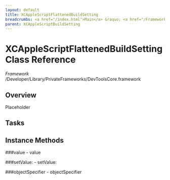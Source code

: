 ```yaml
---
layout: default
title: XCAppleScriptFlattenedBuildSetting
breadcrumbs: <a href="/index.html">Main</a> &raquo; <a href="/Frameworks.html">Framework</a> &raquo; <a href="/Frameworks/DevToolsCore.html">DevToolsCore</a> &raquo; XCAppleScriptFlattenedBuildSetting
parent: XCAppleScriptBuildSetting 
---
```

# XCAppleScriptFlattenedBuildSetting Class Reference

*Framework* /Developer/Library/PrivateFrameworks/DevToolsCore.framework

## Overview

Placeholder

## Tasks

## Instance Methods

<a name="-value"></a>
###value
    - value

<a name="-setValue:"></a>
###setValue:
    - setValue:

<a name="-objectSpecifier"></a>
###objectSpecifier
    - objectSpecifier

